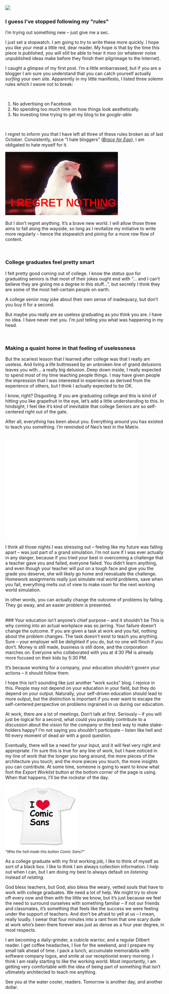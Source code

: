 <!--Work-->
<!--A late-night quicky: reflections on joining a modern workplace. How college students should view work.-->

![](http://g-ecx.images-amazon.com/images/G/01/dvd/fox/officespace/Office2_L.jpg)

### I guess I've stopped following my "rules"
I’m trying out something new – just give me a sec.

I just set a stopwatch.  I am going to try to write these more quickly.  I hope you like your meat a little red, dear reader.  My hope is that by the time this piece is published, you will still be able to hear it *moo* (or whatever noise unpublished ideas make before they finish their pilgrimage to the Internet).

I caught a glimpse of my first post.  I’m a little embarrassed, but if you are a blogger I am sure you understand that you can catch yourself actually *surfing* your own site.  Apparently in my little manifesto, I listed three solemn rules which I swore not to break:

<br>

1. No advertising on Facebook
2. No spending too much time on how things look aesthetically.
3. No investing time trying to get my blog to be *google-able*

<br>

I regret to inform you that I have left all three of these rules broken as of last October.  Consistently, since “I hate bloggers” ([*Brace for Ego*](/brace-for-ego)), I am obligated to hate myself for it.

<div class="row">
    <div class="col-centered col-lg-6">
        <div class="thumbnail">
            <img src="/static/img/regretnothing.gif" height="200">
            <div class="caption">
                <small></small>
            </div>
        </div>
    </div>
</div>

But I don’t regret anything.  It’s a brave new world.  I will allow those three aims to fall along the wayside, so long as I revitalize my initiative to write more regularly – hence the stopwatch and pining for a more *raw* flow of content.

<br>

### College graduates feel pretty smart
I felt pretty good coming out of college.  I know the *status quo* for graduating seniors is that most of their jokes ought end with “… and I can’t believe they are giving me a degree in this stuff…”, but secretly I think they are some of the most hell-certain people on earth.

A college senior may joke about their own sense of inadequacy, but don’t you buy it for a second.

But maybe you really are as useless graduating as you think you are.  I have no idea.  I have never met you.  I’m just telling you what was happening in my head.

<br>

### Making a quaint home in that feeling of uselessness
But the scariest lesson that I learned after college was that I really am useless.  And living a life buttressed by an unbroken line of grand delusions leaves you with… a really big delusion.  Deep down inside, I really expected to spend most of my time teaching people things.  I may have given people the impression that I was interested in experience as derived from the experience of others, but I think I actually expected to be OK.

I know, right?  Disgusting.  If you are graduating college and this is kind of hitting you like grapefruit in the eye, let’s add a little understanding to this.  In hindsight, I feel like it’s kind of inevitable that college Seniors are so self-centered right out of the gate.

After all, everything has been about you.  Everything around you has existed to teach you something.  I’m reminded of Neo’s test in the Matrix.

<br>
<iframe width="420" height="315" src="//www.youtube.com/embed/oXv3SSijPFc" frameborder="0" allowfullscreen></iframe>
<br>

I think all those nights I was stressing out – feeling like my future was falling apart – was just part of a grand simulation.  I’m not sure if I was ever actually in any danger, because if you tried your best in overcoming a challenge that a teacher gave you and failed, everyone failed.  You didn’t learn anything, and even though your teacher will put on a tough face and give you the grade you deserve, she will likely go home and reevaluate the challenge.  Homework assignments really just simulate real world problems, save when you fail, everything melts out of view to make room for the next working world simulation.

In other words, you can actually change the outcome of problems by failing.  They go away, and an easier problem is presented.

<br>
### Your education isn’t anyone’s chief purpose – and it shouldn’t be
This is why coming into an actual workplace was so jarring.  Your failure doesn’t change the outcome.  If you are given a task at work and you fail, nothing about the problem changes.  The task doesn’t exist to teach you anything.  Sure – your employer will be delighted if you do, but no one will flinch if you don’t.  Money is still made, business is still done, and the corporation marches on.  Everyone who collaborated with you at 4:30 PM is already more focused on their kids by 5:30 PM.

It’s because working for a company, your education shouldn’t govern your actions – it should follow them.

I hope this isn’t sounding like just another “work sucks” blog.  I rejoice in this.  People may not depend on your education in your field, but they do depend on your output.  Naturally, your self-driven education should lead to more output, but the distinction is important if you ever want to escape the self-centered perspective on problems ingrained in us during our education.

At work, there are a lot of meetings.  Don’t talk at first.  Seriously – if you will just be logical for a second, what could you possibly contribute to a discussion about the vision for the company or the best way to make stake-holders happy?  I’m not saying you shouldn’t participate – listen like hell and fill every moment of dead air with a good question.

Eventually, there will be a need for your input, and it will feel very right and appropriate.  I’m sure this is true for any line of work, but I have noticed in my line of work that the longer you hang around, the more pieces of the architecture you touch; and the more pieces you touch, the more insights you can contribute.  At some time, someone is going to want to know what font the *Export Worklist* button at the bottom corner of the page is using.  When that happens, I’ll be the rockstar of the day.

<div class="row">
    <div class="col-centered col-lg-6">
        <div class="thumbnail">
            <img src="/static/img/comicsans.jpg" height="200">
            <div class="caption">
                <small><em>"Who the hell made this button Comic Sans?"</em></small>
            </div>
        </div>
    </div>
</div>

As a college graduate with my first working job, I like to think of myself as sort of a black box.  I like to think I am always collection information.  I help out when I can, but I am doing my best to always default on *listening* instead of *relating*.

God bless teachers, but God, also bless the weary, vetted souls that have to work with college graduates.  We need a lot of help.  We might try to show off every now and then with the little we know, but it’s just because we feel the need to surround ourselves with something familiar – if not our friends and classmates, it’s something that feels like the success we were feeling under the support of teachers.  And don’t be afraid to yell at us – I mean, really loudly.  I swear that four minutes into a rant from that one scary dude at work who’s been there forever was just as dense as a four year degree, in most respects.

I am becoming a daily-grinder, a cubicle warrior, and a regular Dilbert reader.  I get coffee headaches, I live for the weekend, and I prepare my small talk ahead of time.  I pack a lunch, accumulate memorabilia with software company logos, and smile at our receptionist every morning.  I think I am really starting to like the working world.  Most importantly, I am getting very comfortable with the idea of being part of something that isn’t ultimately architected to teach me anything.

See you at the water cooler, readers.  Tomorrow is another day, and another dollar.